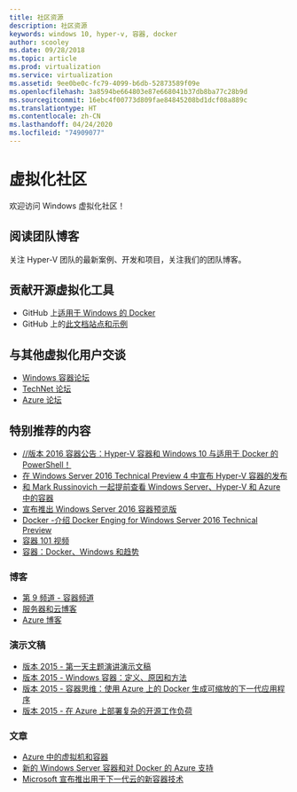 ```yaml
---
title: 社区资源
description: 社区资源
keywords: windows 10, hyper-v, 容器, docker
author: scooley
ms.date: 09/28/2018
ms.topic: article
ms.prod: virtualization
ms.service: virtualization
ms.assetid: 9ee0be0c-fc79-4099-b6db-52873589f09e
ms.openlocfilehash: 3a8594be664803e87e668041b37db8ba77c28b9d
ms.sourcegitcommit: 16ebc4f00773d809fae84845208bd1dcf08a889c
ms.translationtype: HT
ms.contentlocale: zh-CN
ms.lasthandoff: 04/24/2020
ms.locfileid: "74909077"
---
```

# <a name="virtualization-community"></a>虚拟化社区

欢迎访问 Windows 虚拟化社区！

## <a name="read-the-team-blog"></a>阅读团队博客

关注 Hyper-V 团队的最新案例、开发和项目，关注我们的团队博客。

## <a name="contribute-to-open-source-virtualization-tools"></a>贡献开源虚拟化工具

* GitHub 上[适用于 Windows 的 Docker](https://github.com/Microsoft/docker)
* GitHub 上的[此文档站点和示例](https://github.com/Microsoft/Virtualization-Documentation)

## <a name="talk-to-other-virtualization-users"></a>与其他虚拟化用户交谈

* [Windows 容器论坛](https://social.msdn.microsoft.com/Forums/en-US/home?forum=windowscontainers)
* [TechNet 论坛](https://social.technet.microsoft.com/Forums/windowsserver/en-US/home "TechNet 论坛")
* [Azure 论坛](https://azure.microsoft.com/support/forums/)

## <a name="featured-content"></a>特别推荐的内容

* [//版本 2016 容器公告：Hyper-V 容器和 Windows 10 与适用于 Docker 的 PowerShell！](https://blogs.technet.microsoft.com/virtualization/2016/04/01/build-2016-container-announcements-hyper-v-containers-and-windows-10-and-powershell-for-docker/)
* [在 Windows Server 2016 Technical Preview 4 中宣布 Hyper-V 容器的发布](http://blogs.technet.com/b/virtualization/archive/2015/11/19/announcing-the-release-of-hyper-v-containers-in-windows-server-2016-technical-preview-4.aspx)
* [和 Mark Russinovich 一起提前查看 Windows Server、Hyper-V 和 Azure 中的容器](https://youtu.be/YoA_MMlGPRc)
* [宣布推出 Windows Server 2016 容器预览版](http://weblogs.asp.net/scottgu/announcing-windows-server-2016-containers-preview)
* [Docker -介绍 Docker Enging for Windows Server 2016 Technical Preview](http://blog.docker.com/2015/08/tp-docker-engine-windows-server-2016/)
* [容器 101 视频](https://channel9.msdn.com/Blogs/containers/Containers-101-with-Microsoft-and-Docker)
* [容器：Docker、Windows 和趋势](https://azure.microsoft.com/blog/2015/08/17/containers-docker-windows-and-trends/)

### <a name="blogs"></a>博客 
* [第 9 频道 - 容器频道](https://channel9.msdn.com/Blogs/containers)
* [服务器和云博客](http://blogs.technet.com/b/server-cloud/)
* [Azure 博客](https://azure.microsoft.com/blog/)

### <a name="presentations"></a>演示文稿
* [版本 2015 - 第一天主题演讲演示文稿](http://channel9.msdn.com/Events/Build/2015/KEY01)
* [版本 2015 - Windows 容器：定义、原因和方法](http://channel9.msdn.com/events/Build/2015/2-704)
* [版本 2015 - 容器思维：使用 Azure 上的 Docker 生成可缩放的下一代应用程序](http://channel9.msdn.com/events/Build/2015/2-683)
* [版本 2015 - 在 Azure 上部署复杂的开源工作负荷](http://channel9.msdn.com/Events/Build/2015/2-732)

### <a name="articles"></a>文章 
* [Azure 中的虚拟机和容器](https://azure.microsoft.com/documentation/articles/virtual-machines-vms-containers/)
* [新的 Windows Server 容器和对 Docker 的 Azure 支持](https://azure.microsoft.com/blog/2014/10/15/new-windows-server-containers-and-azure-support-for-docker/)
* [Microsoft 宣布推出用于下一代云的新容器技术](http://blogs.technet.com/b/server-cloud/archive/2015/04/08/microsoft-announces-new-container-technologies-for-the-next-generation-cloud.aspx)
